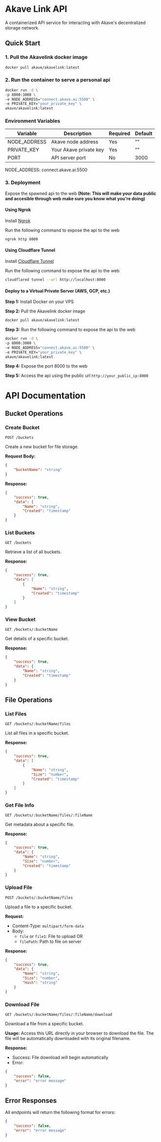 # Akave Link API

A containerized API service for interacting with Akave's decentralized storage network.

## Quick Start

### 1. Pull the Akavelink docker image
```bash 
docker pull akave/akavelink:latest
```

### 2. Run the container to serve a personal api
```bash
docker run -d \
-p 8000:3000 \
-e NODE_ADDRESS="connect.akave.ai:5500" \
-e PRIVATE_KEY="your_private_key" \
akave/akavelink:latest
```

### Environment Variables

| Variable | Description | Required | Default |
|----------|-------------|----------|---------|
| NODE_ADDRESS | Akave node address | Yes | "" |
| PRIVATE_KEY | Your Akave private key | Yes | "" |
| PORT | API server port | No | 3000 |

NODE_ADDRESS: connect.akave.ai:5500


### 3. Deployment

Expose the spawned api to the web **(Note: This will make your data public and accesible through web make sure you know what you're doing)**

#### Using Ngrok

Install [Ngrok](https://download.ngrok.com/)

Run the following command to expose the api to the web
```bash
ngrok http 8000
```

#### Using Cloudflare Tunnel

Install [Cloudflare Tunnel](https://developers.cloudflare.com/cloudflare-one/connections/connect-apps/install-and-setup/tunnel-guide/)

Run the following command to expose the api to the web
```bash
cloudflared tunnel --url http://localhost:8000
```

#### Deploy to a Virtual Private Server (AWS, GCP, etc.)

**Step 1:** Install Docker on your VPS

**Step 2:** Pull the Akavelink docker image
```bash
docker pull akave/akavelink:latest
```

**Step 3:** Run the following command to expose the api to the web
```bash
docker run -d \
-p 8000:3000 \
-e NODE_ADDRESS="connect.akave.ai:5500" \
-e PRIVATE_KEY="your_private_key" \
akave/akavelink:latest
```

**Step 4:** Expose the port 8000 to the web

**Step 5:** Access the api using the public url `http://your_public_ip:8000`


# API Documentation

## Bucket Operations

### Create Bucket
`POST /buckets`

Create a new bucket for file storage.

**Request Body:**
```json
{
    "bucketName": "string"
}
```

**Response:**
```json
{
    "success": true,
    "data": {
        "Name": "string",
        "Created": "timestamp"
    }
}
```

### List Buckets
`GET /buckets`

Retrieve a list of all buckets.

**Response:**
```json
{
    "success": true,
    "data": [
        {
            "Name": "string",
            "Created": "timestamp"
        }
    ]
}
```

### View Bucket
`GET /buckets/:bucketName`

Get details of a specific bucket.

**Response:**
```json
{
    "success": true,
    "data": {
        "Name": "string",
        "Created": "timestamp"
    }
}
```

## File Operations

### List Files
`GET /buckets/:bucketName/files`

List all files in a specific bucket.

**Response:**
```json
{
    "success": true,
    "data": [
        {
            "Name": "string",
            "Size": "number",
            "Created": "timestamp"
        }
    ]
}
```

### Get File Info
`GET /buckets/:bucketName/files/:fileName`

Get metadata about a specific file.

**Response:**
```json
{
    "success": true,
    "data": {
        "Name": "string",
        "Size": "number",
        "Created": "timestamp"
    }
}
```

### Upload File
`POST /buckets/:bucketName/files`

Upload a file to a specific bucket.

**Request:**
- Content-Type: `multipart/form-data`
- Body:
  - `file` or `file1`: File to upload
  OR
  - `filePath`: Path to file on server

**Response:**
```json
{
    "success": true,
    "data": {
        "Name": "string",
        "Size": "number",
        "Hash": "string"
    }
}
```

### Download File
`GET /buckets/:bucketName/files/:fileName/download`

Download a file from a specific bucket.

**Usage:**
Access this URL directly in your browser to download the file. The file will be automatically downloaded with its original filename.

**Response:**
- Success: File download will begin automatically
- Error:
```json
{
    "success": false,
    "error": "error message"
}
```

## Error Responses
All endpoints will return the following format for errors:
```json
{
    "success": false,
    "error": "error message"
}
```

